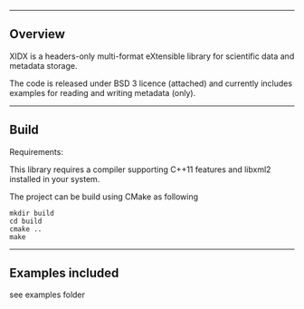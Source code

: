
--------------------------------------
Overview
--------------------------------------

XIDX is a headers-only multi-format eXtensible library for scientific data and metadata storage.

The code is released under BSD 3 licence (attached) and currently includes
examples for reading and writing metadata (only).

--------------------------------------
Build
--------------------------------------

Requirements: 

This library requires a compiler supporting C++11 features
and libxml2 installed in your system. 

The project can be build using CMake as following

```
mkdir build
cd build
cmake .. 
make
```

--------------------------------------
Examples included
--------------------------------------

see examples folder
